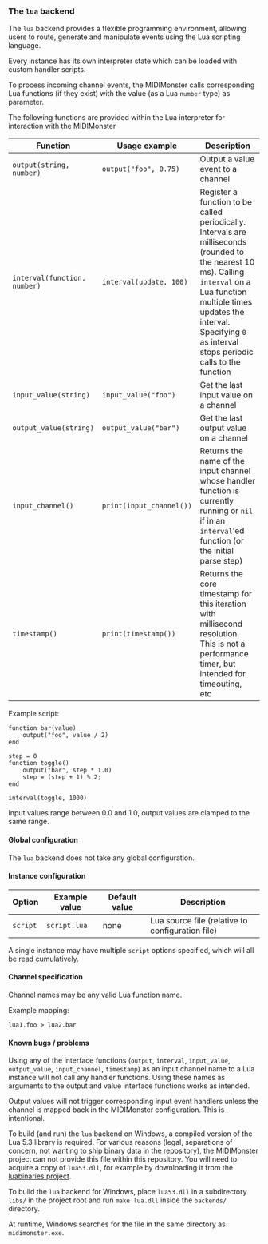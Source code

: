 ### The `lua` backend

The `lua` backend provides a flexible programming environment, allowing users to route, generate
and  manipulate events using the Lua scripting language.

Every instance has its own interpreter state which can be loaded with custom handler scripts.

To process incoming channel events, the MIDIMonster calls corresponding Lua functions (if they exist)
with the value (as a Lua `number` type) as parameter.

The following functions are provided within the Lua interpreter for interaction with the MIDIMonster

| Function			| Usage example			| Description				|
|-------------------------------|-------------------------------|---------------------------------------|
| `output(string, number)`	| `output("foo", 0.75)`		| Output a value event to a channel	|
| `interval(function, number)`	| `interval(update, 100)`	| Register a function to be called periodically. Intervals are milliseconds (rounded to the nearest 10 ms). Calling `interval` on a Lua function multiple times updates the interval. Specifying `0` as interval stops periodic calls to the function |
| `input_value(string)`		| `input_value("foo")`		| Get the last input value on a channel	|
| `output_value(string)`	| `output_value("bar")`		| Get the last output value on a channel |
| `input_channel()`		| `print(input_channel())`	| Returns the name of the input channel whose handler function is currently running or `nil` if in an `interval`'ed function (or the initial parse step) |
| `timestamp()`			| `print(timestamp())`		| Returns the core timestamp for this iteration with millisecond resolution. This is not a performance timer, but intended for timeouting, etc |

Example script:
```
function bar(value)
	output("foo", value / 2)
end

step = 0
function toggle()
	output("bar", step * 1.0)
	step = (step + 1) % 2;
end

interval(toggle, 1000)
```

Input values range between 0.0 and 1.0, output values are clamped to the same range.

#### Global configuration

The `lua` backend does not take any global configuration.

#### Instance configuration

| Option	| Example value		| Default value 	| Description		|
|---------------|-----------------------|-----------------------|-----------------------|
| `script`	| `script.lua`		| none			| Lua source file (relative to configuration file)|

A single instance may have multiple `script` options specified, which will all be read cumulatively.

#### Channel specification

Channel names may be any valid Lua function name.

Example mapping:
```
lua1.foo > lua2.bar
```

#### Known bugs / problems

Using any of the interface functions (`output`, `interval`, `input_value`, `output_value`, `input_channel`,
`timestamp`) as an input channel name to a Lua instance will not call any handler functions.
Using these names as arguments to the output and value interface functions works as intended.

Output values will not trigger corresponding input event handlers unless the channel is mapped
back in the MIDIMonster configuration. This is intentional.

To build (and run) the `lua` backend on Windows, a compiled version of the Lua 5.3 library is required.
For various reasons (legal, separations of concern, not wanting to ship binary data in the repository),
the MIDIMonster project can not provide this file within this repository.
You will need to acquire a copy of `lua53.dll`, for example by downloading it from the [luabinaries
project](http://luabinaries.sourceforge.net/download.html).

To build the `lua` backend for Windows, place `lua53.dll` in a subdirectory `libs/` in the project root
and run `make lua.dll` inside the `backends/` directory.

At runtime, Windows searches for the file in the same directory as `midimonster.exe`.
